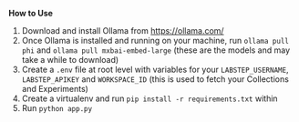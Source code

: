 **How to Use**

1. Download and install Ollama from https://ollama.com/
2. Once Ollama is installed and running on your machine, run ```ollama pull phi``` and ```ollama pull mxbai-embed-large``` (these are the models and may take a while to download)
3. Create a ```.env``` file at root level with variables for your ```LABSTEP_USERNAME```, ```LABSTEP_APIKEY``` and ```WORKSPACE_ID``` (this is used to fetch your Collections and Experiments)
4. Create a virtualenv and run ```pip install -r requirements.txt``` within
5. Run ```python app.py```
